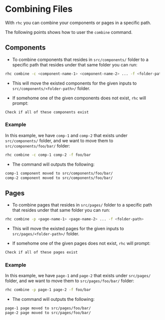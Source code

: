 # Combining Files

With `rhc` you can combine your components or pages in a specific path.

The following points shows how to user the `combine` command.

## Components

- To combine components that resides in `src/components/` folder to a specific path that resides under that same folder you can run:

```sh
rhc combine -c <component-name-1> <component-name-2> ... -f <folder-path>
```

- This will move the existed components for the given inputs to `src/components/<folder-path>/` folder.

- If somehome one of the given components does not exist, `rhc` will prompt:

```sh
Check if all of these components exist
```

### Example

In this example, we have `comp-1` and `comp-2` that exists under `src/components/` folder, and we want to move them to `src/components/foo/bar/` folder:

```sh
rhc combine -c comp-1 comp-2 -f foo/bar
```

- The command will outputs the following:

```sh
comp-1 component moved to src/components/foo/bar/
comp-2 component moved to src/components/foo/bar/
```

## Pages

- To combine pages that resides in `src/pages/` folder to a specific path that resides under that same folder you can run:

```sh
rhc combine -p <page-name-1> <page-name-2> ... -f <folder-path>
```

- This will move the existed pages for the given inputs to `src/pages/<folder-path>/` folder.

- If somehome one of the given pages does not exist, `rhc` will prompt:

```sh
Check if all of these pages exist
```

### Example

In this example, we have `page-1` and `page-2` that exists under `src/pages/` folder, and we want to move them to `src/pages/foo/bar/` folder:

```sh
rhc combine -p page-1 page-2 -f foo/bar
```

- The command will outputs the following:

```sh
page-1 page moved to src/pages/foo/bar/
page-2 page moved to src/pages/foo/bar/
```
